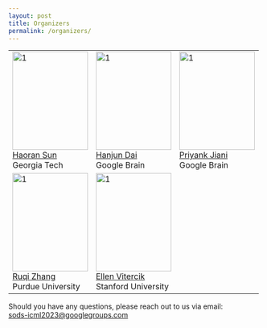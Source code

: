 ```yaml
---
layout: post
title: Organizers
permalink: /organizers/
---
```

<table>
  <tr>
    <td> 
      <img src="https://github.com/sods-icml2023/sods-icml2023.github.io/tree/main/imagesHaoranSun.jpg?raw=true"  alt="1" width = 150px height = 195px ><br />
      <a href="https://scholar.google.com/citations?user=p7of_yoAAAAJ&hl=en/">Haoran Sun</a><br />
      Georgia Tech
    </td>
    <td> 
      <img src="https://github.com/sods-icml2023/sods-icml2023.github.io/tree/main/imagesHanjunDai.jpg?raw=true"  alt="1" width = 150px height = 195px ><br />
      <a href="https://hanjun-dai.github.io/">Hanjun Dai</a><br />
      Google Brain
    </td>
    <td> 
      <img src="https://github.com/sods-icml2023/sods-icml2023.github.io/tree/main/imagesPriyankJiani.jpg?raw=true"  alt="1" width = 150px height = 195px ><br />
      <a href="https://priyankjaini.github.io/">Priyank Jiani</a><br />
      Google Brain
    </td>
  </tr>
  <tr>
    <td> 
      <img src="https://github.com/sods-icml2023/sods-icml2023.github.io/tree/main/imagesRuqiZhang.jpg?raw=true"  alt="1" width = 150px height = 195px ><br />
      <a href="https://ruqizhang.github.io/">Ruqi Zhang</a><br />
      Purdue University
    </td>
    <td> 
      <img src="https://github.com/sods-icml2023/sods-icml2023.github.io/tree/main/imagesEllenVitercik.jpg?raw=true"  alt="1" width = 150px height = 195px ><br />
      <a href="https://vitercik.github.io/">Ellen Vitercik</a><br />
      Stanford University
    </td>
  </tr> 
</table>


Should you have any questions, please reach out to us via email:<br>
[sods-icml2023@googlegroups.com
](mailto:sods-icml2023@googlegroups.com)

